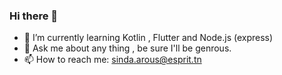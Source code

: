 ### Hi there 👋

- 🌱 I’m currently learning Kotlin , Flutter and Node.js (express)
- 💬 Ask me about any thing , be sure I'll be genrous.
- 📫 How to reach me: sinda.arous@esprit.tn
<!--
**sindaarous/sindaarous** is a ✨ _special_ ✨ repository because its `README.md` (this file) appears on your GitHub profile.

Here are some ideas to get you started:

- 🔭 I’m currently working on ...
- 🌱 I’m currently learning ...
- 👯 I’m looking to collaborate on ...
- 🤔 I’m looking for help with ...
- 💬 Ask me about ...
- 📫 How to reach me: ...
- 😄 Pronouns: ...
- ⚡ Fun fact: ...
-->

